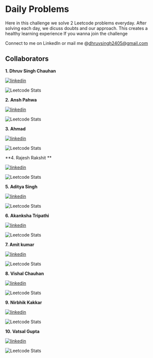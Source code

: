 # Daily Problems

Here in this challenge we solve 2 Leetcode problems everyday. After solving each day, we dicuss doubts and our approach. This creates a healthy learning experience
If you wanna join the challenge

Connect to me on LinkedIn or mail me @dhruvsingh2405@gmail.com

## Collaborators

**1. Dhruv Singh Chauhan**

[![linkedin](https://img.shields.io/badge/linkedin-0A66C2?style=for-the-badge&logo=linkedin&logoColor=white)](https://www.linkedin.com/in/dhruv-chauhan-61047319a/)

![Leetcode Stats](https://leetcard.jacoblin.cool/dhruv2405)

**2. Ansh Pahwa**

[![linkedin](https://img.shields.io/badge/linkedin-0A66C2?style=for-the-badge&logo=linkedin&logoColor=white)](https://www.linkedin.com/in/ansh-pahwa-b666b3206/)


![Leetcode Stats](https://leetcard.jacoblin.cool/ansh04012020)

**3. Ahmad**

[![linkedin](https://img.shields.io/badge/linkedin-0A66C2?style=for-the-badge&logo=linkedin&logoColor=white)](https://www.linkedin.com/in/tufail-habib-b80656247/)


![Leetcode Stats](https://leetcard.jacoblin.cool/ahma_d)

**4. Rajesh Rakshit **

[![linkedin](https://img.shields.io/badge/linkedin-0A66C2?style=for-the-badge&logo=linkedin&logoColor=white)](https://www.linkedin.com/in/rajesh-rakshit-0b343615a)


![Leetcode Stats](https://leetcard.jacoblin.cool/decode_1998)

**5. Aditya Singh**

[![linkedin](https://img.shields.io/badge/linkedin-0A66C2?style=for-the-badge&logo=linkedin&logoColor=white)](https://www.linkedin.com/in/aditya-singh-b410851b3)


![Leetcode Stats](https://leetcard.jacoblin.cool/ASingh786)

**6. Akanksha Tripathi**

[![linkedin](https://img.shields.io/badge/linkedin-0A66C2?style=for-the-badge&logo=linkedin&logoColor=white)](https://www.linkedin.com/in/akanksha-tripathi-54887221a)


![Leetcode Stats](https://leetcard.jacoblin.cool/akankshatripathi0609)

**7. Amit kumar**

[![linkedin](https://img.shields.io/badge/linkedin-0A66C2?style=for-the-badge&logo=linkedin&logoColor=white)](https://www.linkedin.com/in/amit-kumar-b737361b4)


![Leetcode Stats](https://leetcard.jacoblin.cool/AMIT00007)

**8. Vishal Chauhan**

[![linkedin](https://img.shields.io/badge/linkedin-0A66C2?style=for-the-badge&logo=linkedin&logoColor=white)](https://www.linkedin.com/in/vishal-chauhan-b39823224/)


![Leetcode Stats](https://leetcard.jacoblin.cool/visshxl)

**9. Nirbhik Kakkar**

[![linkedin](https://img.shields.io/badge/linkedin-0A66C2?style=for-the-badge&logo=linkedin&logoColor=white)](https://www.linkedin.com/in/nirbhik-kakkar)


![Leetcode Stats](https://leetcard.jacoblin.cool/co20335)

**10. Vatsal Gupta**

[![linkedin](https://img.shields.io/badge/linkedin-0A66C2?style=for-the-badge&logo=linkedin&logoColor=white)](https://www.linkedin.com/in/vatsal-gupta-446620205)


![Leetcode Stats](https://leetcard.jacoblin.cool/vatsalg2002)
